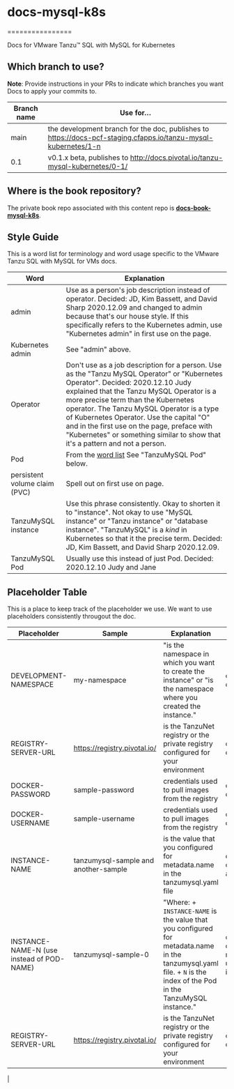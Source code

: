 # docs-mysql-k8s
================

Docs for VMware Tanzu™ SQL with MySQL for Kubernetes

## Which branch to use?

**Note**: Provide instructions in your PRs to indicate which branches you want Docs to apply your commits to.

| Branch name | Use for… |
|-------------| -------|
| main      | the development branch for the doc, publishes to https://docs-pcf-staging.cfapps.io/tanzu-mysql-kubernetes/1-n |
| 0.1      | v0.1.x beta, publishes to http://docs.pivotal.io/tanzu-mysql-kubernetes/0-1/|


## Where is the book repository?

The private book repo associated with this content repo is [**docs-book-mysql-k8s**](https://github.com/pivotal-cf/docs-book-mysql-k8s).



## Style Guide

This is a word list for terminology and word usage specific to the VMware Tanzu SQL with MySQL for VMs docs.

| Word | Explanation |
|------|-------------|
| admin | Use as a person's job description instead of operator. Decided: JD, Kim Bassett, and David Sharp 2020.12.09 and changed to admin because that's our house style. If this specifically refers to the Kubernetes admin, use "Kubernetes admin" in first use on the page. |
| Kubernetes admin | See "admin" above. |
| Operator | Don't use as a job description for a person. Use as the "Tanzu MySQL Operator" or "Kubernetes Operator". Decided: 2020.12.10 Judy explained that the Tanzu MySQL Operator is a more precise term than the Kubernetes operator. The Tanzu MySQL Operator is a type of Kubernetes Operator. Use the capital "O" and in the first use on the page, preface with "Kubernetes" or something similar to show that it's a pattern and not a person.|
| Pod  | From the [word list](https://docs.google.com/spreadsheets/d/1hkadtxR1hY57kK7h5HN4ITHLJleZixCDH_RJPUpNq_A/edit?usp=sharing) See "TanzuMySQL Pod" below. |
| persistent volume claim (PVC)  | Spell out on first use on page.|
| TanzuMySQL instance  | Use this phrase consistently. Okay to shorten it to "instance". Not okay to use "MySQL instance" or "Tanzu instance" or "database instance". "TanzuMySQL" is a _kind_ in Kubernetes so that it the precise term. Decided: JD, Kim Bassett, and David Sharp 2020.12.09.|
| TanzuMySQL Pod | Usually use this instead of just Pod. Decided: 2020.12.10 Judy and Jane |

## Placeholder Table

This is a place to keep track of the placeholder we use.
We want to use placeholders consistently througout the doc.

| Placeholder | Sample | Explanation | Used in |
|-------------|--------|-------------|---------|
| DEVELOPMENT-NAMESPACE | my-namespace | "is the namespace in which you want to create the instance" or "is the namespace where you created the instance." | create-delete.html |
| REGISTRY-SERVER-URL |https://registry.pivotal.io/ |  is the TanzuNet registry or the private registry configured for your environment | create-delete.html|
| DOCKER-PASSWORD | sample-password | credentials used to pull images from the registry | create-delete.html |
| DOCKER-USERNAME |sample-username |  credentials used to pull images from the registry | create-delete.html |
| INSTANCE-NAME | tanzumysql-sample and another-sample |   is the value that you configured for metadata.name in the tanzumysql.yaml file | create-delete.html, accessing.html |
| INSTANCE-NAME-N (use instead of POD-NAME)| tanzumysql-sample-0 | "Where: + `INSTANCE-NAME` is the value that you configured for metadata.name in the tanzumysql.yaml file. + `N` is the index of the Pod in the TanzuMySQL instance." | create-delete-mysql.html, update-instance.html |
| REGISTRY-SERVER-URL |https://registry.pivotal.io/ |  is the TanzuNet registry or the private registry configured for your environment | create-delete.html|
|
